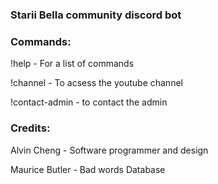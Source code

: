 ### Starii Bella community discord bot

### Commands:
!help - For a list of commands

!channel - To acsess the youtube channel

!contact-admin - to contact the admin

### Credits:
Alvin Cheng - Software programmer and design

Maurice Butler - Bad words Database
